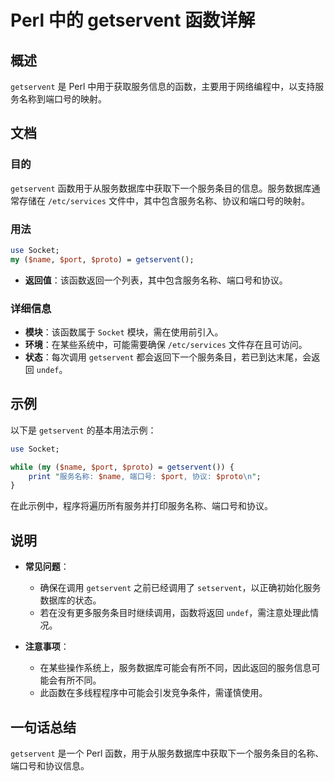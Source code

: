 <!--
Meta Description: # Perl 中的 getservent 函数详解 ## 概述 `getservent` 是 Perl 中用于获取服务信息的函数，主要用于网络编程中，以支持服务名称到端口号的映射。 ## 文档 ### 目的 `getservent` 函数用于从服务数据库中获取下一个服务条目的信息。服务数据库通常存储...
Meta Keywords: getservent, perl, socket, name, port
-->

# Perl 中的 getservent 函数详解

## 概述
`getservent` 是 Perl 中用于获取服务信息的函数，主要用于网络编程中，以支持服务名称到端口号的映射。

## 文档
### 目的
`getservent` 函数用于从服务数据库中获取下一个服务条目的信息。服务数据库通常存储在 `/etc/services` 文件中，其中包含服务名称、协议和端口号的映射。

### 用法
```perl
use Socket;
my ($name, $port, $proto) = getservent();
```
- **返回值**：该函数返回一个列表，其中包含服务名称、端口号和协议。

### 详细信息
- **模块**：该函数属于 `Socket` 模块，需在使用前引入。
- **环境**：在某些系统中，可能需要确保 `/etc/services` 文件存在且可访问。
- **状态**：每次调用 `getservent` 都会返回下一个服务条目，若已到达末尾，会返回 `undef`。

## 示例
以下是 `getservent` 的基本用法示例：

```perl
use Socket;

while (my ($name, $port, $proto) = getservent()) {
    print "服务名称: $name, 端口号: $port, 协议: $proto\n";
}
```
在此示例中，程序将遍历所有服务并打印服务名称、端口号和协议。

## 说明
- **常见问题**：
  - 确保在调用 `getservent` 之前已经调用了 `setservent`，以正确初始化服务数据库的状态。
  - 若在没有更多服务条目时继续调用，函数将返回 `undef`，需注意处理此情况。

- **注意事项**：
  - 在某些操作系统上，服务数据库可能会有所不同，因此返回的服务信息可能会有所不同。
  - 此函数在多线程程序中可能会引发竞争条件，需谨慎使用。

## 一句话总结
`getservent` 是一个 Perl 函数，用于从服务数据库中获取下一个服务条目的名称、端口号和协议信息。